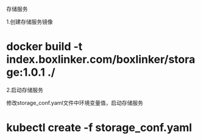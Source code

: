 存储服务

1.创建存储服务镜像

# docker build -t index.boxlinker.com/boxlinker/storage:1.0.1 ./

2.启动存储服务

修改storage_conf.yaml文件中环境变量值，启动存储服务

# kubectl create -f storage_conf.yaml

